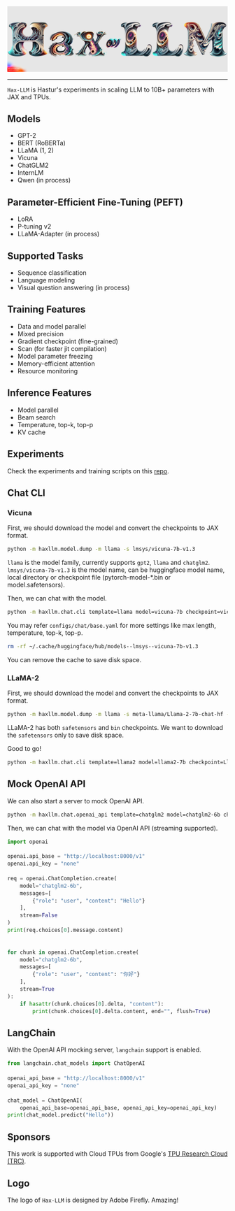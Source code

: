 ![Hax-LLM Logo](/docs/_static/hax-llm-2.jpg)

--------------------------------------------------------------------------------

`Hax-LLM` is Hastur's experiments in scaling LLM to 10B+ parameters with JAX and TPUs.


## Models
- GPT-2
- BERT (RoBERTa)
- LLaMA (1, 2)
- Vicuna
- ChatGLM2
- InternLM
- Qwen (in process)


## Parameter-Efficient Fine-Tuning (PEFT)
- LoRA
- P-tuning v2
- LLaMA-Adapter (in process)


## Supported Tasks
- Sequence classification
- Language modeling
- Visual question answering (in process)


## Training Features
- Data and model parallel 
- Mixed precision
- Gradient checkpoint (fine-grained)
- Scan (for faster jit compilation)
- Model parameter freezing
- Memory-efficient attention
- Resource monitoring


## Inference Features
- Model parallel
- Beam search
- Temperature, top-k, top-p
- KV cache

## Experiments
Check the experiments and training scripts on this [repo](https://github.com/sbl1996/llm_experiments).

## Chat CLI

### Vicuna

First, we should download the model and convert the checkpoints to JAX format.
```bash
python -m haxllm.model.dump -m llama -s lmsys/vicuna-7b-v1.3
```
`llama` is the model family, currently supports `gpt2`, `llama` and `chatglm2`.
`lmsys/vicuna-7b-v1.3` is the model name, can be huggingface model name, local directory or checkpoint file (pytorch-model-*.bin or model.safetensors).

Then, we can chat with the model.
```bash
python -m haxllm.chat.cli template=llama model=vicuna-7b checkpoint=vicuna-7b-v1.3_np.safetensors temperature=0.7
```
You may refer `configs/chat/base.yaml` for more settings like max length, temperature, top-k, top-p.

```bash
rm -rf ~/.cache/huggingface/hub/models--lmsys--vicuna-7b-v1.3
```
You can remove the cache to save disk space.

### LLaMA-2

First, we should download the model and convert the checkpoints to JAX format.
```bash
python -m haxllm.model.dump -m llama -s meta-llama/Llama-2-7b-chat-hf -t safetensors
```
LLaMA-2 has both `safetensors` and `bin` checkpoints.  We want to download the `safetensors` only to save disk space.

Good to go!
```bash
python -m haxllm.chat.cli template=llama2 model=llama2-7b checkpoint=Llama-2-7b-chat-hf_np.safetensors
```

## Mock OpenAI API

We can also start a server to mock OpenAI API.
```bash
python -m haxllm.chat.openai_api template=chatglm2 model=chatglm2-6b checkpoint=chatglm2-6b_np.safetensors
```

Then, we can chat with the model via OpenAI API (streaming supported).
```python
import openai

openai.api_base = "http://localhost:8000/v1"
openai.api_key = "none"

req = openai.ChatCompletion.create(
    model="chatglm2-6b",
    messages=[
        {"role": "user", "content": "Hello"}
    ],
    stream=False
)
print(req.choices[0].message.content)


for chunk in openai.ChatCompletion.create(
    model="chatglm2-6b",
    messages=[
        {"role": "user", "content": "你好"}
    ],
    stream=True
):
    if hasattr(chunk.choices[0].delta, "content"):
        print(chunk.choices[0].delta.content, end="", flush=True)
```

## LangChain

With the OpenAI API mocking server, `langchain` support is enabled.
```python
from langchain.chat_models import ChatOpenAI

openai_api_base = "http://localhost:8000/v1"
openai_api_key = "none"

chat_model = ChatOpenAI(
    openai_api_base=openai_api_base, openai_api_key=openai_api_key)
print(chat_model.predict("Hello"))
```

## Sponsors
This work is supported with Cloud TPUs from Google's [TPU Research Cloud (TRC)](https://sites.research.google/trc/about/).

## Logo
The logo of `Hax-LLM` is designed by Adobe Firefly. Amazing!